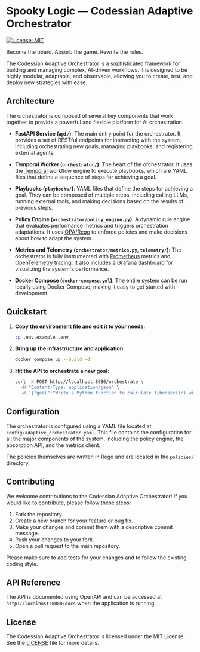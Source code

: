 # Spooky Logic — Codessian Adaptive Orchestrator

[![License: MIT](https://img.shields.io/badge/License-MIT-yellow.svg)](https://opensource.org/licenses/MIT)

Become the board. Absorb the game. Rewrite the rules.

The Codessian Adaptive Orchestrator is a sophisticated framework for building and managing complex, AI-driven workflows. It is designed to be highly modular, adaptable, and observable, allowing you to create, test, and deploy new strategies with ease.

## Architecture

The orchestrator is composed of several key components that work together to provide a powerful and flexible platform for AI orchestration.

*   **FastAPI Service (`api/`)**: The main entry point for the orchestrator. It provides a set of RESTful endpoints for interacting with the system, including orchestrating new goals, managing playbooks, and registering external agents.

*   **Temporal Worker (`orchestrator/`)**: The heart of the orchestrator. It uses the [Temporal](https://temporal.io/) workflow engine to execute playbooks, which are YAML files that define a sequence of steps for achieving a goal.

*   **Playbooks (`playbooks/`)**: YAML files that define the steps for achieving a goal. They can be composed of multiple steps, including calling LLMs, running external tools, and making decisions based on the results of previous steps.

*   **Policy Engine (`orchestrator/policy_engine.py`)**: A dynamic rule engine that evaluates performance metrics and triggers orchestration adaptations. It uses [OPA/Rego](https://www.openpolicyagent.org/) to enforce policies and make decisions about how to adapt the system.

*   **Metrics and Telemetry (`orchestrator/metrics.py`, `telemetry/`)**: The orchestrator is fully instrumented with [Prometheus](https://prometheus.io/) metrics and [OpenTelemetry](https://opentelemetry.io/) tracing. It also includes a [Grafana](https://grafana.com/) dashboard for visualizing the system's performance.

*   **Docker Compose (`docker-compose.yml`)**: The entire system can be run locally using Docker Compose, making it easy to get started with development.

## Quickstart

1.  **Copy the environment file and edit it to your needs:**

    ```bash
    cp .env.example .env
    ```

2.  **Bring up the infrastructure and application:**

    ```bash
    docker compose up --build -d
    ```

3.  **Hit the API to orchestrate a new goal:**

    ```bash
    curl -X POST http://localhost:8080/orchestrate \
      -H "Content-Type: application/json" \
      -d '{"goal":"Write a Python function to calculate fibonacci(n) with tests","budget_usd":0.05,"risk":2}'
    ```

## Configuration

The orchestrator is configured using a YAML file located at `config/adaptive_orchestrator.yaml`. This file contains the configuration for all the major components of the system, including the policy engine, the absorption API, and the metrics client.

The policies themselves are written in Rego and are located in the `policies/` directory.

## Contributing

We welcome contributions to the Codessian Adaptive Orchestrator! If you would like to contribute, please follow these steps:

1.  Fork the repository.
2.  Create a new branch for your feature or bug fix.
3.  Make your changes and commit them with a descriptive commit message.
4.  Push your changes to your fork.
5.  Open a pull request to the main repository.

Please make sure to add tests for your changes and to follow the existing coding style.

## API Reference

The API is documented using OpenAPI and can be accessed at `http://localhost:8080/docs` when the application is running.

## License

The Codessian Adaptive Orchestrator is licensed under the MIT License. See the [LICENSE](LICENSE) file for more details.
